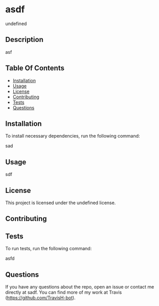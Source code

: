 
# asdf

undefined

## Description
asf

## Table Of Contents

* [Installation](#installation)
* [Usage](#usage)
* [License](#license)
* [Contributing](#contributing)
* [Tests](#tests)
* [Questions](#questions)

## Installation 

To install necessary dependencies, run the following command:

sad

## Usage
sdf

## License
This project is licensed under the undefined license.

## Contributing


## Tests

To run tests, run the following command:

asfd

## Questions
If you have any questions about the repo, open an issue or contact me directly at sadf. You can find more of my work at Travis (https://github.com/TravisH-bot).

